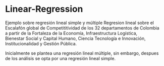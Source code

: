# Linear-Regression
Ejemplo sobre regresión lineal simple y múltiple
Regresion lineal sobre el Escalafón global de Competititividad de los 32 departamentos de Colombia a partir de la Fortaleza de la Economía, Infraestructura Logística,  
Bienestar Social y Capital Humano, Ciencia Tecnología e Innovación, Institucionalidad y Gestión Pública.

Inicialmente se plantea una regresión lineal múltiple, sin embargo, despues de los análisis se opta por una regresión lineal simple.
